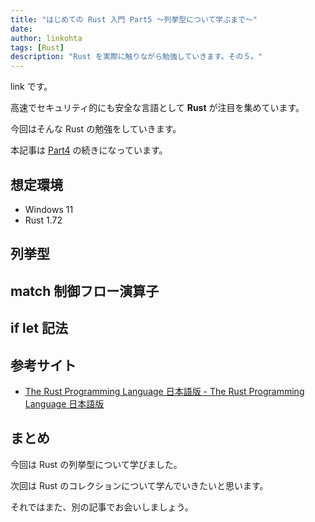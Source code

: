 ```yaml
---
title: "はじめての Rust 入門 Part5 ～列挙型について学ぶまで～"
date: 
author: linkohta
tags: [Rust]
description: "Rust を実際に触りながら勉強していきます。その５。"
---
```


link です。

高速でセキュリティ的にも安全な言語として **Rust** が注目を集めています。

今回はそんな Rust の勉強をしていきます。

本記事は [Part4](/rust-introduction-part4) の続きになっています。

## 想定環境

- Windows 11
- Rust 1.72

## 列挙型

## match 制御フロー演算子

## if let 記法

## 参考サイト

- [The Rust Programming Language 日本語版 - The Rust Programming Language 日本語版](https://doc.rust-jp.rs/book-ja/title-page.html)

## まとめ

今回は Rust の列挙型について学びました。

次回は Rust のコレクションについて学んでいきたいと思います。

それではまた、別の記事でお会いしましょう。